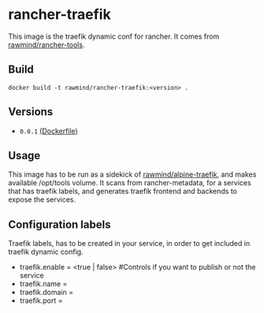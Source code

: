 rancher-traefik
==============

This image is the traefik dynamic conf for rancher. It comes from [rawmind/rancher-tools][rancher-tools].

## Build

```
docker build -t rawmind/rancher-traefik:<version> .
```

## Versions

- `0.0.1` [(Dockerfile)](https://github.com/rawmind0/rancher-traefik/blob/master/Dockerfile)


## Usage

This image has to be run as a sidekick of [rawmind/alpine-traefik][alpine-traefik], and makes available /opt/tools volume. It scans from rancher-metadata, for a services that has traefik labels, and generates traefik frontend and backends to expose the services.


## Configuration labels

Traefik labels, has to be created in your service, in order to get included in traefik dynamic config.

- traefik.enable = <true | false> #Controls if you want to publish or not the service
- traefik.name = <Host name to route rule>
- traefik.domain	= <Domain name to route rule>
- traefik.port = <port to expose throught traefik>

[alpine-traefik]: https://github.com/rawmind0/alpine-traefik 
[rancher-tools]: https://github.com/rawmind0/rancher-tools
